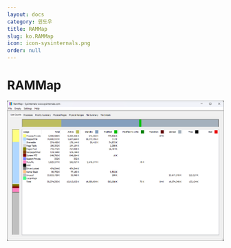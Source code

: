 ```yaml
---
layout: docs
category: 윈도우
title: RAMMap
slug: ko.RAMMap
icon: icon-sysinternals.png
order: null
---
```

# RAMMap

![RAMMap 유틸리티 프로그램](/images/docs/sysinternals/sysinternals_rammap.png)
